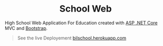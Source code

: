 <h1 align="center">School Web</h1>

High School Web Application For Education created with [ASP .NET Core](https://dotnet.microsoft.com/en-us/apps/aspnet) MVC and [Bootstrap](https://getbootstrap.com/).

> See the live Deployement [bilschool.herokuapp.com](https://bilschool.herokuapp.com/)
